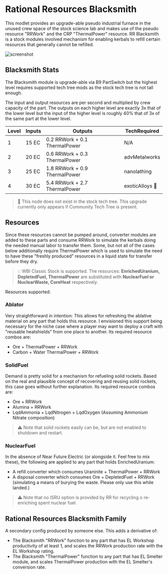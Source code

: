 # Rational Resources Blacksmith
This modlet provides an upgrade-able pseudo industrial furnace in the unused crew space of the stock science lab and makes use of the pseudo resource "RRWork" and the CRP "ThermalPower" resource. RR Blacksmith is a stock modules involved mechanism for enabling kerbals to refill certain resources that generally cannot be refilled.

![screenshot](https://i.imgur.com/7iP3z9m.png)

## Blacksmith Stats

The Blacksmith module is upgrade-able via B9 PartSwitch but the highest level requires supported tech tree mods as the stock tech tree is not tall enough.

The input and output resources are per second and multiplied by crew capacity of the part. The outputs on each higher level are exactly 3x that of the lower level but the input of the higher level is roughly 40% that of 3x of the same part at the lower level.

| Level | Inputs | Outputs | TechRequired |
| -- | -- | -- | -- |
| 1 | 15 EC | 0.2 RRWork + 0.1 ThermalPower | N/A |
| 2 | 20 EC | 0.6 RRWork + 0.3 ThermalPower | advMetalworks |
| 3 | 25 EC | 1.8 RRWork + 0.9 ThermalPower | nanolathing |
| 4 | 30 EC | 5.4 RRWork + 2.7 ThermalPower | exoticAlloys :small_blue_diamond: |

> :small_blue_diamond: This node does not exist in the stock tech tree. This upgrade currently only appears if Community Tech Tree is present.


## Resources

Since these resources cannot be pumped around, converter modules are added to these parts and consume RRWork to simulate the kerbals doing the needed manual labor to transfer them. Some, but not all of the cases below additionally require ThermalPower which is used to simulate the need to have these "freshly produced" resources in a liquid state for transfer before they dry.

> :bulb: WBI Classic Stock is supported. The resources: **EnrichedUranium, DepletedFuel, ThermalPower** are substituted with **NuclearFuel or NuclearWaste, CoreHeat** respectively.

Resources supported:

### Ablator
Very straightforward in intention: This allows for refreshing the ablative material on any part that holds this resource. I envisioned this support being necessary for the niche case where a player may want to deploy a craft with "reusable heatshields" from one place to another.
Its required resource combos are:
* Ore + ThermalPower + RRWork
* Carbon + Water ThermalPower + RRWork

### SolidFuel
Demand is pretty solid for a mechanism for refueling solid rockets. Based on the real and plausible concept of recovering and reusing solid rockets, this case goes without further explanation.
Its required resource combos are:
* Ore + RRWork
* Alumina + RRWork
* LqdAmmonia + LqdNitrogen + LqdOxygen (Assuming Ammonium Nitrate composition)

> :warning: Note that solid rockets easily can be, but are not enabled to shutdown and restart.

### NuclearFuel
In the absence of Near Future Electric (or alongside it. Feel free to mix these), the following are applied to any part that holds EnrichedUranium:
* A refill converter which consumes Uraninite + ThermalPower + RRWork
* A disposal converter which consumes Ore + DepletedFuel + RRWork (simulating a means of burying the waste. Please only use this while landed.)

> :warning: Note that no ISRU option is provided by RR for recycling o re-enriching spent nuclear fuel.


## Rational Resources Blacksmith Family
A secondary config produced by someone else. This adds a derivative of:
* The Blacksmith "RRWork" function to any part that has EL Workshop productivity of at least 1, and scales the RRWork production rate with the EL Workshop rating.
* The Blacksmith "ThermalPower" function to any part that has EL Smelter module, and scales  ThermalPower production with the EL Smelter's conversion rate.